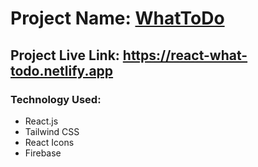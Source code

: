 # Project Name: [WhatToDo](https://react-what-todo.netlify.app)

## Project Live Link: https://react-what-todo.netlify.app

### Technology Used:
- React.js
- Tailwind CSS
- React Icons
- Firebase
